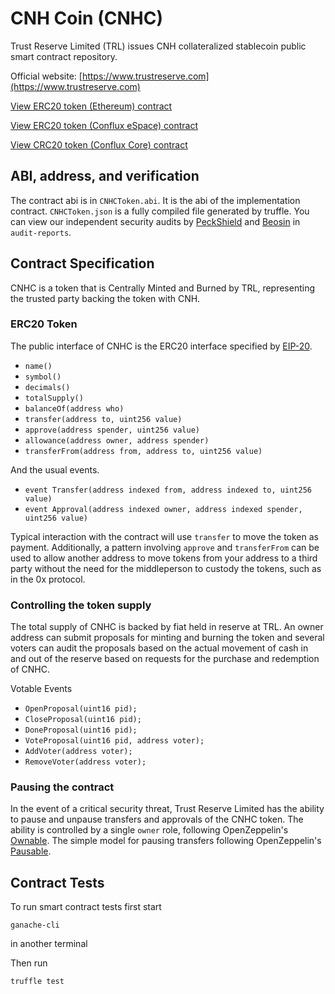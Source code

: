 # CNH Coin (CNHC)
Trust Reserve Limited (TRL) issues CNH collateralized stablecoin public smart contract repository.

Official website: [https://www.trustreserve.com](https://www.trustreserve.com)

[View ERC20 token (Ethereum) contract](https://etherscan.io/address/0x9293C7B4B4FB90FB3EE76f7C6189aA841E57E5c0)

[View ERC20 token (Conflux eSpace) contract](https://evm.confluxscan.io/token/0x9293c7b4b4fb90fb3ee76f7c6189aa841e57e5c0)

[View CRC20 token (Conflux Core) contract](https://confluxscan.io/address/cfx:accbh92gw9wzvdxacn7tc3rb7g7tk2uv363s37tr30)


## ABI, address, and verification

The contract abi is in `CNHCToken.abi`. It is the abi of the implementation contract. `CNHCToken.json` is a fully compiled file generated by truffle. You can view our independent security audits by [PeckShield](https://peckshield.com/) and [Beosin](https://beosin.com/) in `audit-reports`.

## Contract Specification

CNHC is a token that is Centrally Minted and Burned by TRL, representing the trusted party backing the token with CNH.

### ERC20 Token

The public interface of CNHC is the ERC20 interface specified by [EIP-20](https://github.com/ethereum/EIPs/blob/master/EIPS/eip-20.md).

- `name()`
- `symbol()`
- `decimals()`
- `totalSupply()`
- `balanceOf(address who)`
- `transfer(address to, uint256 value)`
- `approve(address spender, uint256 value)`
- `allowance(address owner, address spender)`
- `transferFrom(address from, address to, uint256 value)`

And the usual events.

- `event Transfer(address indexed from, address indexed to, uint256 value)`
- `event Approval(address indexed owner, address indexed spender, uint256 value)`

Typical interaction with the contract will use `transfer` to move the token as payment. Additionally, a pattern involving `approve` and `transferFrom` can be used to allow another  address to move tokens from your address to a third party without the need for the middleperson to custody the tokens, such as in the 0x protocol. 


### Controlling the token supply

The total supply of CNHC is backed by fiat held in reserve at TRL. An owner address can submit proposals for minting and burning the token and several voters can audit the proposals based on the actual movement of cash in and out of the reserve based on requests for the purchase and redemption of CNHC.


Votable Events
- `OpenProposal(uint16 pid);`
- `CloseProposal(uint16 pid);`
- `DoneProposal(uint16 pid);`
- `VoteProposal(uint16 pid, address voter);`
- `AddVoter(address voter);`
- `RemoveVoter(address voter);`

### Pausing the contract

In the event of a critical security threat, Trust Reserve Limited has the ability to pause and unpause transfers and approvals of the CNHC token. The ability is controlled by a single `owner` role,  following OpenZeppelin's [Ownable](https://github.com/OpenZeppelin/openzeppelin-contracts/blob/release-v3.2.0/contracts/access/Ownable.sol). The simple model for pausing transfers following OpenZeppelin's [Pausable](https://github.com/OpenZeppelin/openzeppelin-contracts/blob/release-v3.2.0/contracts/utils/Pausable.sol).


## Contract Tests

To run smart contract tests first start 

`ganache-cli`

in another terminal

Then run 

`truffle test`
